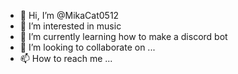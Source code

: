 - 👋 Hi, I’m @MikaCat0512
- 👀 I’m interested in music
- 🌱 I’m currently learning how to make a discord bot
- 💞️ I’m looking to collaborate on ...
- 📫 How to reach me ...

<!---
MikaCat0512/MikaCat0512 is a ✨ special ✨ repository because its `README.md` (this file) appears on your GitHub profile.
You can click the Preview link to take a look at your changes.
--->
